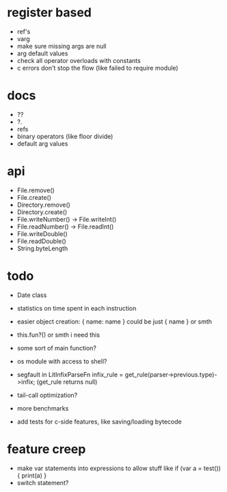 # register based

* ref's
* varg
* make sure missing args are null
* arg default values
* check all operator overloads with constants
* c errors don't stop the flow (like failed to require module)

# docs

* ??
* ?.
* refs
* binary operators (like floor divide)
* default arg values

# api

* File.remove()
* File.create()
* Directory.remove()
* Directory.create()
* File.writeNumber() -> File.writeInt()
* File.readNumber() -> File.readInt()
* File.writeDouble()
* File.readDouble()
* String.byteLength

# todo

* Date class
* statistics on time spent in each instruction

* easier  object creation: {
 name: name
} could be just { name } or smth

* this.fun?() or smth i need this
* some sort of main function?
* os module with access to shell?

* segfault in LitInfixParseFn infix_rule = get_rule(parser->previous.type)->infix; (get_rule returns null)
* tail-call optimization?
* more benchmarks
* add tests for c-side features, like saving/loading bytecode

# feature creep

* make var statements into expressions to allow stuff like if (var a = test()) { print(a) }
* switch statement?